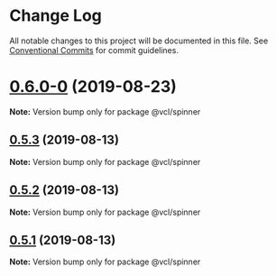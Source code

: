 # Change Log

All notable changes to this project will be documented in this file.
See [Conventional Commits](https://conventionalcommits.org) for commit guidelines.

# [0.6.0-0](https://github.com/vcl/spinner/compare/v0.5.4...v0.6.0-0) (2019-08-23)

**Note:** Version bump only for package @vcl/spinner





## [0.5.3](https://github.com/vcl/spinner/compare/v0.5.1...v0.5.3) (2019-08-13)

**Note:** Version bump only for package @vcl/spinner





## [0.5.2](https://github.com/vcl/spinner/compare/v0.5.1...v0.5.2) (2019-08-13)

**Note:** Version bump only for package @vcl/spinner





## [0.5.1](https://github.com/vcl/spinner/compare/v0.5.0...v0.5.1) (2019-08-13)

**Note:** Version bump only for package @vcl/spinner
